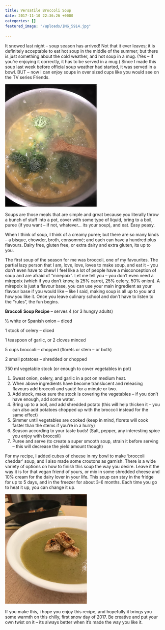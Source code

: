 ```yaml
---
title: Versatile Broccoli Soup
date: 2017-11-10 22:36:26 +0000
categories: []
featured_image: "/uploads/IMG_5914.jpg"

---
```

It snowed last night – soup season has arrived! Not that it ever leaves;  it is definitely acceptable to eat hot soup in the middle of the  summer; but there is just something about the cold weather, and hot soup  in a mug. (Yes – if you’re enjoying it correctly, it has to be served  in a mug.) Since I made this soup last week before official soup weather  had started, it was served in a bowl. BUT – now I can enjoy soups in  over sized cups like you would see on the TV series Friends.

![](/uploads/img_5714_facetune_10-11-2017-11-48-38.jpg)

Soups are those meals that are simple and great because you literally  throw a bunch of stuff into a pot, cover with some type of liquid,  bring to a boil, puree (if you want – if not, whatever… its your soup),  and eat. Easy peasy.

When I think of soup, I think of a creamy puree; but there are so  many kinds – a bisque, chowder, broth, consommé; and each can have a  hundred plus flavours. Dairy free, gluten free, or extra dairy and extra  gluten, its up to you.

The first soup of the season for me was broccoli, one of my  favourites. The partial lazy person that I am, love, love, loves to make  soup, and eat it – you don’t even have to chew! I feel like a lot of  people have a misconception of soup and are afraid of “mirepoix”. Let me  tell you – you don’t even need a mirepoix (which if you don’t know, is  25% carrot, 25% celery, 50% onion). A mirepoix is just a flavour base,  you can use your main ingredient as your flavour base if you would like –  like I said, making soup is all up to you and how you like it. Once you  leave culinary school and don’t have to listen to the “rules”, the fun  begins.

**Broccoli Soup Recipe** – serves 4 (or 3 hungry adults)

½ white or Spanish onion – diced

1 stock of celery – diced

1 teaspoon of garlic, or 2 cloves minced

5 cups broccoli – chopped (florets or stem – or both)

2 small potatoes – shredded or chopped

750 ml vegetable stock (or enough to cover vegetables in pot)

1. Sweat onion, celery, and garlic in a pot on medium heat.
2. When above ingredients have become translucent and releasing flavours add broccoli and sauté for a minute or two.
3. Add stock, make sure the stock is covering the vegetables – if you don’t have enough, add some water.
4. Bring up to a boil, and add shredded potato (this will help thicken  it – you can also add potatoes chopped up with the broccoli instead for  the same effect)
5. Simmer until vegetables are cooked (keep in mind, florets will cook faster than the stems if you’re in a hurry)
6. Season according to your taste buds! (Salt, pepper, any interesting spice you enjoy with broccoli)
7. Puree and serve (to create a super smooth soup, strain it before serving – this will decrease the yield amount though)

For my recipe, I added cubes of cheese in my bowl to make ‘broccoli  cheddar’ soup, and I also made some croutons as garnish. There is a wide  variety of options on how to finish this soup the way you desire. Leave  it the way it is for that vegan friend of yours, or mix in some  shredded cheese and 10% cream for the dairy lover in your life. This  soup can stay in the fridge for up to 5 days, and in the freezer for  about 3-6 months. Each time you go to heat it up, you can change it up.

![](/uploads/img_5731_facetune_07-11-2017-14-23-32.jpg)

If you make this, i hope you enjoy this recipe, and hopefully it brings  you some warmth on this chilly, first snow day of 2017. Be creative and  put your own twist on it – its always better when it’s made the way you  like it.